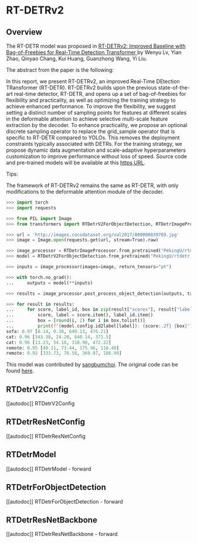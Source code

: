 <!--Copyright 2024 The HuggingFace Team. All rights reserved.

Licensed under the Apache License, Version 2.0 (the "License"); you may not use this file except in compliance with
the License. You may obtain a copy of the License at

http://www.apache.org/licenses/LICENSE-2.0

Unless required by applicable law or agreed to in writing, software distributed under the License is distributed on
an "AS IS" BASIS, WITHOUT WARRANTIES OR CONDITIONS OF ANY KIND, either express or implied. See the License for the
specific language governing permissions and limitations under the License.

⚠️ Note that this file is in Markdown but contain specific syntax for our doc-builder (similar to MDX) that may not be
rendered properly in your Markdown viewer.

-->

# RT-DETRv2

## Overview

The RT-DETR model was proposed in [RT-DETRv2: Improved Baseline with Bag-of-Freebies for Real-Time Detection Transformer
](https://arxiv.org/abs/2407.17140) by Wenyu Lv, Yian Zhao, Qinyao Chang, Kui Huang, Guanzhong Wang, Yi Liu.

The abstract from the paper is the following:

In this report, we present RT-DETRv2, an improved Real-Time DEtection TRansformer (RT-DETR). RT-DETRv2 builds upon the previous state-of-the-art real-time detector, RT-DETR, and opens up a set of bag-of-freebies for flexibility and practicality, as well as optimizing the training strategy to achieve enhanced performance. To improve the flexibility, we suggest setting a distinct number of sampling points for features at different scales in the deformable attention to achieve selective multi-scale feature extraction by the decoder. To enhance practicality, we propose an optional discrete sampling operator to replace the grid_sample operator that is specific to RT-DETR compared to YOLOs. This removes the deployment constraints typically associated with DETRs. For the training strategy, we propose dynamic data augmentation and scale-adaptive hyperparameters customization to improve performance without loss of speed. Source code and pre-trained models will be available at this [https URL](https://github.com/lyuwenyu/RT-DETR).

Tips:

The framework of RT-DETRv2 remains the same as RT-DETR, with only modifications to the deformable attention module of the decoder.

```py
>>> import torch
>>> import requests

>>> from PIL import Image
>>> from transformers import RTDetrV2ForObjectDetection, RTDetrImageProcessor

>>> url = 'http://images.cocodataset.org/val2017/000000039769.jpg' 
>>> image = Image.open(requests.get(url, stream=True).raw)

>>> image_processor = RTDetrImageProcessor.from_pretrained("PekingU/rtdetr_v2_r50vd")
>>> model = RTDetrV2ForObjectDetection.from_pretrained("PekingU/rtdetr_v2_r50vd")

>>> inputs = image_processor(images=image, return_tensors="pt")

>>> with torch.no_grad():
...     outputs = model(**inputs)

>>> results = image_processor.post_process_object_detection(outputs, target_sizes=torch.tensor([image.size[::-1]]), threshold=0.3)

>>> for result in results:
...     for score, label_id, box in zip(result["scores"], result["labels"], result["boxes"]):
...         score, label = score.item(), label_id.item()
...         box = [round(i, 2) for i in box.tolist()]
...         print(f"{model.config.id2label[label]}: {score:.2f} {box}")
sofa: 0.97 [0.14, 0.38, 640.13, 476.21]
cat: 0.96 [343.38, 24.28, 640.14, 371.5]
cat: 0.96 [13.23, 54.18, 318.98, 472.22]
remote: 0.95 [40.11, 73.44, 175.96, 118.48]
remote: 0.92 [333.73, 76.58, 369.97, 186.99]
```

This model was contributed by [sangbumchoi](https://huggingface.co/danelcsb).
The original code can be found [here](https://github.com/lyuwenyu/RT-DETR).


## RTDetrV2Config

[[autodoc]] RTDetrV2Config

## RTDetrResNetConfig

[[autodoc]] RTDetrResNetConfig

## RTDetrModel

[[autodoc]] RTDetrModel
    - forward

## RTDetrForObjectDetection

[[autodoc]] RTDetrForObjectDetection
    - forward

## RTDetrResNetBackbone

[[autodoc]] RTDetrResNetBackbone
    - forward
